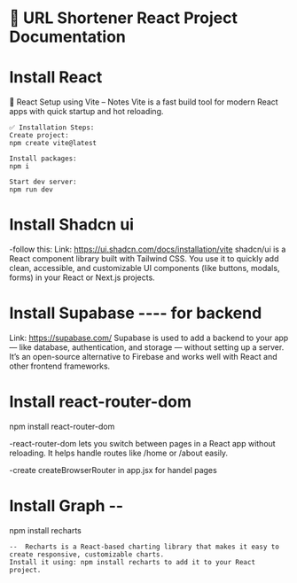 # 🔗 URL Shortener React Project Documentation

# Install React
 🔹 React Setup using Vite – Notes
    Vite is a fast build tool for modern React apps with quick startup and hot reloading.

    ✅ Installation Steps:
    Create project:
    npm create vite@latest

    Install packages:
    npm i

    Start dev server:
    npm run dev

# Install Shadcn ui
  -follow this:
  Link: https://ui.shadcn.com/docs/installation/vite
  shadcn/ui is a React component library built with Tailwind CSS. You use it to quickly add clean, accessible, and customizable UI components (like buttons, modals, forms) in your React or Next.js projects.

# Install Supabase ---- for backend
  Link: https://supabase.com/
  Supabase is used to add a backend to your app — like database, authentication, and storage — without setting up a server. It’s an open-source alternative to Firebase and works well with React and other frontend frameworks.

# Install react-router-dom
  npm install react-router-dom

  -react-router-dom lets you switch between pages in a  React app without reloading. It helps handle routes  like /home or /about easily.

  -create createBrowserRouter in app.jsx for handel pages 


# Install Graph --
 npm install recharts

    --  Recharts is a React-based charting library that makes it easy to create responsive, customizable charts.
    Install it using: npm install recharts to add it to your React project.





